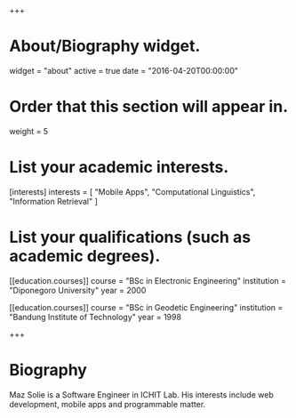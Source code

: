 +++
# About/Biography widget.
widget = "about"
active = true
date = "2016-04-20T00:00:00"

# Order that this section will appear in.
weight = 5

# List your academic interests.
[interests]
  interests = [
    "Mobile Apps",
    "Computational Linguistics",
    "Information Retrieval"
  ]

# List your qualifications (such as academic degrees).
[[education.courses]]
  course = "BSc in Electronic Engineering"
  institution = "Diponegoro University"
  year = 2000

[[education.courses]]
  course = "BSc in Geodetic Engineering"
  institution = "Bandung Institute of Technology"
  year = 1998
 
+++

# Biography

Maz Solie is a Software Engineer in ICHIT Lab. His interests include web development, mobile apps and programmable matter. 